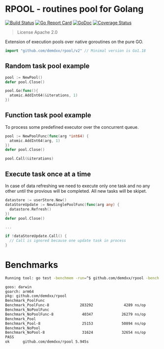 # RPOOL - routines pool for Golang

[![Build Status](https://github.com/demdxx/rpool/workflows/run%20tests/badge.svg)](https://github.com/demdxx/rpool/actions?workflow=run%20tests)
[![Go Report Card](https://goreportcard.com/badge/github.com/demdxx/rpool)](https://goreportcard.com/report/github.com/demdxx/rpool)
[![GoDoc](https://godoc.org/github.com/demdxx/rpool?status.svg)](https://godoc.org/github.com/demdxx/rpool)
[![Coverage Status](https://coveralls.io/repos/github/demdxx/rpool/badge.svg)](https://coveralls.io/github/demdxx/rpool)

> License Apache 2.0

Extension of execution pools over native goroutines on the pure GO.

```go
import "github.com/demdxx/rpool/v2" // Minimal version is Go1.18
```

## Random task pool example

```go
pool := NewPool()
defer pool.Close()

pool.Go(func(){
  atomic.AddInt64(&iterations, 1)
})
```

## Function task pool example

To process some predefined executor over the concurrent queue.

```go
pool := NewPoolFunc(func(arg *int64) {
  atomic.AddInt64(arg, 1)
})
defer pool.Close()

pool.Call(&iterations)
```

## Execute task once at a time

In case of data refreshing we need to execute only one task and no any other until the provious will be completed.
All new tasks will be skipet.

```go
datastore := userStore.New()
dataStoreUpdate := NewSinglePoolFunc(func(arg any) {
  datastore.Refresh()
})
defer pool.Close()

...

if !dataStoreUpdate.Call() {
  // Call is ignored because one update task in process
}
```

# Benchmarks

```sh
Running tool: go test -benchmem -run=^$ github.com/demdxx/rpool -bench . -v -race

goos: darwin
goarch: arm64
pkg: github.com/demdxx/rpool
Benchmark_PoolFunc
Benchmark_PoolFunc-8              283292              4289 ns/op        0 B/op          0 allocs/op
Benchmark_NoPoolFunc
Benchmark_NoPoolFunc-8             40347             26279 ns/op       46 B/op          2 allocs/op
Benchmark_Pool
Benchmark_Pool-8                   25153             50894 ns/op       24 B/op          1 allocs/op
Benchmark_NoPool
Benchmark_NoPool-8                 31624             32654 ns/op       24 B/op          1 allocs/op
PASS
ok      github.com/demdxx/rpool 5.945s
```